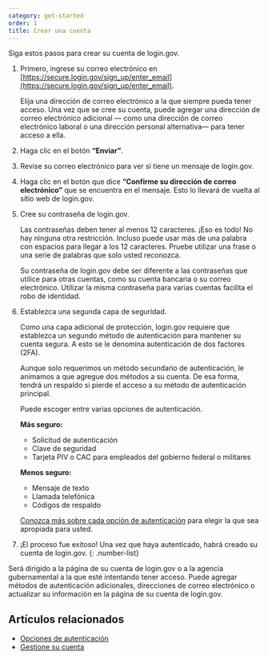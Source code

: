 ```yaml
---
category: get-started
order: 1
title: Crear una cuenta
---
```


Siga estos pasos para crear su cuenta de login.gov.

1. Primero, ingrese su correo electrónico en [https://secure.login.gov/sign_up/enter_email](https://secure.login.gov/sign_up/enter_email).

   Elija una dirección de correo electrónico a la que siempre pueda tener acceso. Una vez que se cree su cuenta, puede agregar una dirección de correo electrónico adicional — como una dirección de correo electrónico laboral o una dirección personal alternativa— para tener acceso a ella.

1. Haga clic en el botón **“Enviar”**.
1. Revise su correo electrónico para ver si tiene un mensaje de login.gov.
1. Haga clic en el botón que dice **“Confirme su dirección de correo electrónico”** que se encuentra en el mensaje. Esto lo llevará de vuelta al sitio web de login.gov.
1. Cree su contraseña de login.gov.

   Las contraseñas deben tener al menos 12 caracteres. ¡Eso es todo! No hay ninguna otra restricción. Incluso puede usar más de una palabra con espacios para llegar a los 12 caracteres. Pruebe utilizar una frase o una serie de palabras que solo usted reconozca.

   Su contraseña de login.gov debe ser diferente a las contraseñas que utilice para otras cuentas, como su cuenta bancaria o su correo electrónico. Utilizar la misma contraseña para varias cuentas facilita el robo de identidad.

1. Establezca una segunda capa de seguridad.

   Como una capa adicional de protección, login.gov requiere que establezca un segundo método de autenticación para mantener su cuenta segura. A esto se le denomina autenticación de dos factores (2FA).

   Aunque solo requerimos un método secundario de autenticación, le animamos a que agregue dos métodos a su cuenta. De esa forma, tendrá un respaldo si pierde el acceso a su método de autenticación principal.

   Puede escoger entre varias opciones de autenticación.

   **Más seguro:**

   - Solicitud de autenticación
   - Clave de seguridad
   - Tarjeta PIV o CAC para empleados del gobierno federal o militares

   **Menos seguro:**

   - Mensaje de texto
   - Llamada telefónica
   - Códigos de respaldo

   [Conozca más sobre cada opción de autenticación](/es/help/get-started/authentication-options) para elegir la que sea apropiada para usted.

1. ¡El proceso fue exitoso! Una vez que haya autenticado, habrá creado su cuenta de login.gov.
{: .number-list}

Será dirigido a la página de su cuenta de login.gov o a la agencia gubernamental a la que esté intentando tener acceso. Puede agregar métodos de autenticación adicionales, direcciones de correo electrónico o actualizar su información en la página de su cuenta de login.gov.

## Artículos relacionados

- [Opciones de autenticación](/es/help/get-started/authentication-options)
- [Gestione su cuenta](/es/help/manage-your-account/overview)
